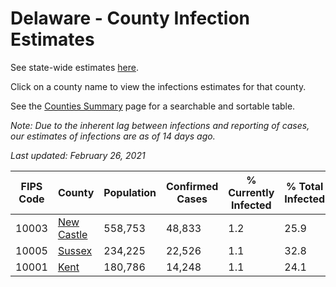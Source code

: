 # Delaware - County Infection Estimates

See state-wide estimates [here](/infections/us-de).

Click on a county name to view the infections estimates for that county.

See the [Counties Summary](/infections/summary-counties) page for a searchable and sortable table.

*Note: Due to the inherent lag between infections and reporting of cases, our estimates of infections are as of 14 days ago.*

*Last updated: February 26, 2021*

|   FIPS Code |                   County |   Population |   Confirmed Cases |   % Currently Infected |   % Total Infected |
|-------------|--------------------------|--------------|-------------------|------------------------|--------------------|
|       10003 | [New Castle](new-castle) |      558,753 |            48,833 |                    1.2 |               25.9 |
|       10005 |         [Sussex](sussex) |      234,225 |            22,526 |                    1.1 |               32.8 |
|       10001 |             [Kent](kent) |      180,786 |            14,248 |                    1.1 |               24.1 |